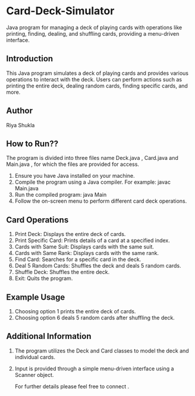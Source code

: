 # Card-Deck-Simulator
Java program for managing a deck of playing cards with operations like printing, finding, dealing, and shuffling cards, providing a menu-driven interface.
## Introduction
This Java program simulates a deck of playing cards and provides various operations to interact with the deck. Users can perform actions such as printing the entire deck, dealing random cards, finding specific cards, and more.

## Author
Riya Shukla

## How to Run??
The program is divided into three files name Deck.java , Card.java and Main.java , for which the files are provided for access.

1. Ensure you have Java installed on your machine.
2. Compile the program using a Java compiler. For example:
    javac Main.java
3. Run the compiled program:
   java Main
4. Follow the on-screen menu to perform different card deck operations.

## Card Operations
1. Print Deck: Displays the entire deck of cards.
2. Print Specific Card: Prints details of a card at a specified index.
3. Cards with Same Suit: Displays cards with the same suit.
4. Cards with Same Rank: Displays cards with the same rank.
5. Find Card: Searches for a specific card in the deck.
6. Deal 5 Random Cards: Shuffles the deck and deals 5 random cards.
7. Shuffle Deck: Shuffles the entire deck.
8. Exit: Quits the program.

## Example Usage
1. Choosing option 1 prints the entire deck of cards.
2. Choosing option 6 deals 5 random cards after shuffling the deck.
   
## Additional Information
1. The program utilizes the Deck and Card classes to model the deck and individual cards.
2. Input is provided through a simple menu-driven interface using a Scanner object.

   For further details please feel free to connect .
